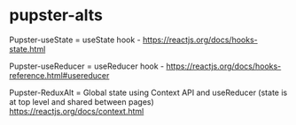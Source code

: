 # pupster-alts

Pupster-useState = useState hook -
https://reactjs.org/docs/hooks-state.html

Pupster-useReducer = useReducer hook -
https://reactjs.org/docs/hooks-reference.html#usereducer

Pupster-ReduxAlt = Global state using Context API and useReducer (state is at top level and shared between pages)
https://reactjs.org/docs/context.html
